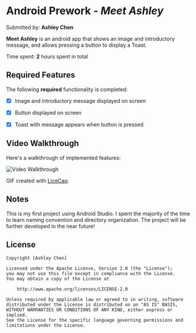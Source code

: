 # Android Prework - *Meet Ashley*

Submitted by: **Ashley Chen**

**Meet Ashley** is an android app that shows an image and introductory message, and allows pressing a button to display a Toast. 

Time spent: **2** hours spent in total

## Required Features

The following **required** functionality is completed:

* [x] Image and introductory message displayed on screen
* [x] Button displayed on screen
* [x] Toast with message appears when button is pressed 



## Video Walkthrough

Here's a walkthrough of implemented features:

<img src='https://drive.google.com/file/d/1Ejw93JPTSnxLI3eRehqFh2I-AWJWD5qu/view?usp=sharing' title='Video Walkthrough' width='' alt='Video Walkthrough' />


GIF created with [LiceCap](http://www.cockos.com/licecap/).  


## Notes

This is my first project using Android Studio. I spent the majority of the time to learn naming convention and directory organization.
The project will be further developed in the near future!

## License

    Copyright [Ashley Chen]

    Licensed under the Apache License, Version 2.0 (the "License");
    you may not use this file except in compliance with the License.
    You may obtain a copy of the License at

        http://www.apache.org/licenses/LICENSE-2.0

    Unless required by applicable law or agreed to in writing, software
    distributed under the License is distributed on an "AS IS" BASIS,
    WITHOUT WARRANTIES OR CONDITIONS OF ANY KIND, either express or implied.
    See the License for the specific language governing permissions and
    limitations under the License.
